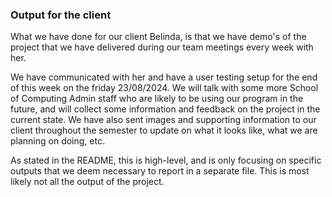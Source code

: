 ### Output for the client

What we have done for our client Belinda, is that we have demo's of the project that we have delivered during our team meetings every week with her.

We have communicated with her and have a user testing setup for the end of this week on the friday 23/08/2024. We will talk with some more School of Computing Admin staff
who are likely to be using our program in the future, and will collect some information and feedback on the project in the current state. We have also sent images
and supporting information to our client throughout the semester to update on what it looks like, what we are planning on doing, etc.

As stated in the README, this is high-level, and is only focusing on specific outputs that we deem necessary to report in a separate file. This is most likely not all the output of the project.
